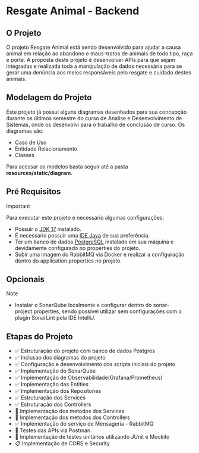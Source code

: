 # Resgate Animal - Backend
## O Projeto
O projeto Resgate Animal está sendo desenvolvido para ajudar a causa animal em relação ao abandono e maus-tratos de animais de todo tipo, raça e porte.
A proposta deste projeto é desenvolver APIs para que sejam integradas e realizada toda a manipulação de dados necessária para se gerar uma denúncia aos meios responsáveis pelo resgate e cuidado destes animais.

## Modelagem do Projeto
Este projeto já possui alguns diagramas desenhados para sua concepção durante os últimos semestre do curso de Analise e Desenvolvimento de Sistemas, onde os desenvolvi para o trabalho de conclusão de curso.
Os diagramas são: 
+ Caso de Uso
+ Entidade Relacionamento
+ Classes

Para acessar os modelos basta seguir até a pasta **resources/static/diagram**.

## Pré Requisitos
> [!IMPORTANT]
> Para executar este projeto é necessário algumas configurações:
> + Possuir  o [JDK 17](https://download.oracle.com/java/17/latest/jdk-17_windows-x64_bin.exe) instalado.
> + É necessario possuir uma [IDE Java](https://spring.io/tools) de sua preferência. 
> + Ter um banco de dados [PostgreSQL](https://www.postgresql.org/download/) instalado em sua máquina e devidamente configurado no properties do projeto.
> + Subir uma imagem do RabbitMQ via Docker e realizar a configuração dentro do application.properties no projeto.

## Opcionais
> [!NOTE]
> + Instalar o SonarQube localmente e configurar dentro do sonar-project.properties, sendo possível utilizar sem configurações com o plugin SonarLint pela IDE IntelliJ. 

## Etapas do Projeto
 - ✅ Estruturação do projeto com banco de dados Postgres
 - ✅ Inclusao dos diagramas do projeto
 - ✅ Configuração e desenvolvimento dos scripts iniciais do projeto
 - ✅ Implementação do SonarQube
 - ✅ Implementação de Observabilidade(Grafana/Prometheus)
 - ✅ Implementação das Entities
 - ✅ Implementação dos Repositories
 - ✅ Estruturação dos Services
 - ✅ Estruturação dos Controllers
 - 🚧 Implementação dos metodos dos Services 
 - 🚧 Implementação dos metodos dos Controllers 
 - ✅ Implementação do serviço de Mensageria - RabbitMQ
 - 🚧 Testes das APIs via Postman
 - 🚧 Implementação de testes unitários utilizando JUnit e Mockito
 - 📋 Implementação de CORS e Security
